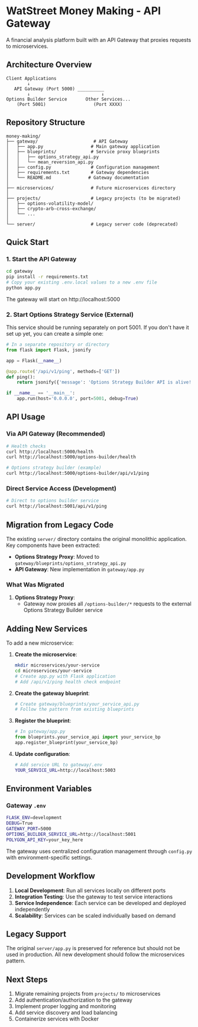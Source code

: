 # WatStreet Money Making - API Gateway

A financial analysis platform built with an API Gateway that proxies requests to microservices.

## Architecture Overview

```
Client Applications
        ↓
   API Gateway (Port 5000) __________
        ↓                           ↓
Options Builder Service       Other Services...
    (Port 5001)                  (Port XXXX)
```

## Repository Structure

```
money-making/
├── gateway/                     # API Gateway
│   ├── app.py                  # Main gateway application
│   ├── blueprints/             # Service proxy blueprints
│   │   ├── options_strategy_api.py
│   │   └── mean_reversion_api.py
│   ├── config.py               # Configuration management
│   ├── requirements.txt        # Gateway dependencies
│   └── README.md              # Gateway documentation
│
├── microservices/              # Future microservices directory
│
├── projects/                   # Legacy projects (to be migrated)
│   ├── options-volatility-model/
│   ├── crypto-arb-cross-exchange/
│   └── ...
│
└── server/                     # Legacy server code (deprecated)
```

## Quick Start

### 1. Start the API Gateway

```bash
cd gateway
pip install -r requirements.txt
# Copy your existing .env.local values to a new .env file
python app.py
```

The gateway will start on http://localhost:5000

### 2. Start Options Strategy Service (External)

This service should be running separately on port 5001. If you don't have it set up yet, you can create a simple one:

```python
# In a separate repository or directory
from flask import Flask, jsonify

app = Flask(__name__)

@app.route('/api/v1/ping', methods=['GET'])
def ping():
    return jsonify({'message': 'Options Strategy Builder API is alive!'}), 200

if __name__ == '__main__':
    app.run(host='0.0.0.0', port=5001, debug=True)
```

## API Usage

### Via API Gateway (Recommended)

```bash
# Health checks
curl http://localhost:5000/health
curl http://localhost:5000/options-builder/health

# Options strategy builder (example)
curl http://localhost:5000/options-builder/api/v1/ping
```

### Direct Service Access (Development)

```bash
# Direct to options builder service
curl http://localhost:5001/api/v1/ping
```

## Migration from Legacy Code

The existing `server/` directory contains the original monolithic application. Key components have been extracted:

- **Options Strategy Proxy**: Moved to `gateway/blueprints/options_strategy_api.py`
- **API Gateway**: New implementation in `gateway/app.py`

### What Was Migrated

1. **Options Strategy Proxy**: 
   - Gateway now proxies all `/options-builder/*` requests to the external Options Strategy Builder service

## Adding New Services

To add a new microservice:

1. **Create the microservice**:
   ```bash
   mkdir microservices/your-service
   cd microservices/your-service
   # Create app.py with Flask application
   # Add /api/v1/ping health check endpoint
   ```

2. **Create the gateway blueprint**:
   ```bash
   # Create gateway/blueprints/your_service_api.py
   # Follow the pattern from existing blueprints
   ```

3. **Register the blueprint**:
   ```python
   # In gateway/app.py
   from blueprints.your_service_api import your_service_bp
   app.register_blueprint(your_service_bp)
   ```

4. **Update configuration**:
   ```bash
   # Add service URL to gateway/.env
   YOUR_SERVICE_URL=http://localhost:5003
   ```

## Environment Variables

### Gateway `.env`
```bash
FLASK_ENV=development
DEBUG=True
GATEWAY_PORT=5000
OPTIONS_BUILDER_SERVICE_URL=http://localhost:5001
POLYGON_API_KEY=your_key_here
```

The gateway uses centralized configuration management through `config.py` with environment-specific settings.

## Development Workflow

1. **Local Development**: Run all services locally on different ports
2. **Integration Testing**: Use the gateway to test service interactions
3. **Service Independence**: Each service can be developed and deployed independently
4. **Scalability**: Services can be scaled individually based on demand

## Legacy Support

The original `server/app.py` is preserved for reference but should not be used in production. All new development should follow the microservices pattern.

## Next Steps

1. Migrate remaining projects from `projects/` to microservices
2. Add authentication/authorization to the gateway
3. Implement proper logging and monitoring
4. Add service discovery and load balancing
5. Containerize services with Docker